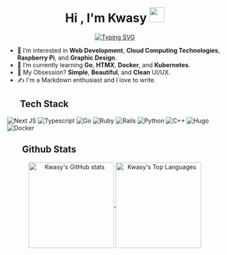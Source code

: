<h1 align="center">Hi , I'm Kwasy </b><img src="https://media.giphy.com/media/hvRJCLFzcasrR4ia7z/giphy.gif" width="35"></h1>
<p align="center">
  <a href="https://git.io/typing-svg"><img src="https://readme-typing-svg.demolab.com?font=Fira+Code&pause=1000&width=435&separator=%3C&lines=To+Err+Is+Human;+To+Edit%2C+Divine." alt="Typing SVG" /></a>
</p>

- 👀 I’m interested in **Web Development**, **Cloud Computing Technologies**, **Raspberry Pi**, and **Graphic Design**.
- 🌱 I’m currently learning **Go**, **HTMX**, **Docker**, and **Kubernetes**.
- 💙 My Obsession? **Simple**, **Beautiful**, and **Clean** UI/UX.
- ✍️ I'm a Markdown enthusiast and I love to write. 


## <img src="https://media2.giphy.com/media/QssGEmpkyEOhBCb7e1/giphy.gif?cid=ecf05e47a0n3gi1bfqntqmob8g9aid1oyj2wr3ds3mg700bl&rid=giphy.gif" width ="25" height="15"><b> Tech Stack</b>

![Next JS](https://img.shields.io/badge/Next-black?style=for-the-badge&logo=next.js&logoColor=white)
![Typescript](https://img.shields.io/badge/TypeScript-007ACC?style=for-the-badge&logo=typescript&logoColor=white)
![Go](https://img.shields.io/badge/go-%2300ADD8.svg?style=for-the-badge&logo=go&logoColor=white)
![Ruby](https://img.shields.io/badge/ruby-%23CC342D.svg?style=for-the-badge&logo=ruby&logoColor=white)
![Rails](https://img.shields.io/badge/rails-%23CC0000.svg?style=for-the-badge&logo=ruby-on-rails&logoColor=white)
![Python](https://img.shields.io/badge/python-3670A0?style=for-the-badge&logo=python&logoColor=ffdd54)
![C++](https://img.shields.io/badge/c++-%2300599C.svg?style=for-the-badge&logo=c%2B%2B&logoColor=white)
![Hugo](https://img.shields.io/badge/Hugo-black.svg?style=for-the-badge&logo=Hugo)
![Docker](https://img.shields.io/badge/docker-%230db7ed.svg?style=for-the-badge&logo=docker&logoColor=white)

## <img src="https://media.giphy.com/media/iY8CRBdQXODJSCERIr/giphy.gif" width="35" height="15"><b>Github Stats</b>

<div align="center">
  <a href="#">
    <img height=200 align="center" alt="Kwasy's GitHub stats" src="https://github-readme-stats.vercel.app/api?username=DevHarold0-0&theme=transparent&show_icons=true&include_all_commits=true&custom_title=Kwasy's%20GitHub%20Stats&rank_icon=github">
  </a>
  <a href="#">
    <img height=200 align="center" alt="Kwasy's Top Languages" src="https://github-readme-stats.vercel.app/api/top-langs/?username=DevHarold0-0&theme=transparent&layout=compact&langs_count=8">
  </a>
</div>
